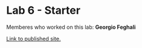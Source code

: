 # Lab 6 - Starter

Memberes who worked on this lab: __Georgio Feghali__

[Link to published site.](https://georgiofe.github.io/Lab6_Starter/)